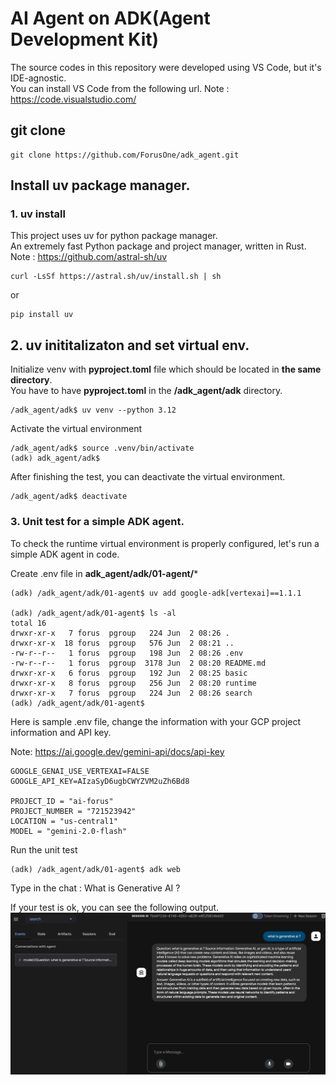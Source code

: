 # AI Agent on ADK(Agent Development Kit)

The source codes in this repository were developed using VS Code, but it's IDE-agnostic.  
You can install VS Code from the following url.  Note : https://code.visualstudio.com/

## git clone
```
git clone https://github.com/ForusOne/adk_agent.git
```

## Install uv package manager.
### 1. uv install

This project uses uv for python package manager.    
An extremely fast Python package and project manager, written in Rust.
Note : https://github.com/astral-sh/uv

```
curl -LsSf https://astral.sh/uv/install.sh | sh
```
or 
```
pip install uv
```

## 2. uv inititalizaton and set virtual env. 

Initialize venv with **pyproject.toml** file which should be located in **the same directory**.  
You have to have **pyproject.toml** in the **/adk_agent/adk** directory.

```
/adk_agent/adk$ uv venv --python 3.12
```

Activate the virtual environment
```
/adk_agent/adk$ source .venv/bin/activate
(adk) adk_agent/adk$
```

After finishing the test, you can deactivate the virtual environment.
```
/adk_agent/adk$ deactivate
```

###  3. Unit test for a simple ADK agent. 

To check the runtime virtual environment is properly configured, let's run a simple ADK agent in code. 

Create .env file in **adk_agent/adk/01-agent/***

```
(adk) /adk_agent/adk/01-agent$ uv add google-adk[vertexai]==1.1.1

(adk) /adk_agent/adk/01-agent$ ls -al
total 16
drwxr-xr-x   7 forus  pgroup   224 Jun  2 08:26 .
drwxr-xr-x  18 forus  pgroup   576 Jun  2 08:21 ..
-rw-r--r--   1 forus  pgroup   198 Jun  2 08:26 .env
-rw-r--r--   1 forus  pgroup  3178 Jun  2 08:20 README.md
drwxr-xr-x   6 forus  pgroup   192 Jun  2 08:25 basic
drwxr-xr-x   8 forus  pgroup   256 Jun  2 08:20 runtime
drwxr-xr-x   7 forus  pgroup   224 Jun  2 08:26 search
(adk) /adk_agent/adk/01-agent$
```

Here is sample .env file, change the information with your GCP project information and API key. 

Note: https://ai.google.dev/gemini-api/docs/api-key

```
GOOGLE_GENAI_USE_VERTEXAI=FALSE
GOOGLE_API_KEY=AIzaSyD6ugbCWYZVM2uZh6Bd8

PROJECT_ID = "ai-forus"
PROJECT_NUMBER = "721523942"
LOCATION = "us-central1"
MODEL = "gemini-2.0-flash"
```

Run the unit test
```
(adk) /adk_agent/adk/01-agent$ adk web
```

Type in the chat : What is Generative AI ?

If your test is ok, you can see the following output.
![adk_web](https://github.com/ForusOne/adk_agent/blob/main/images/adk_web.png?raw=true)